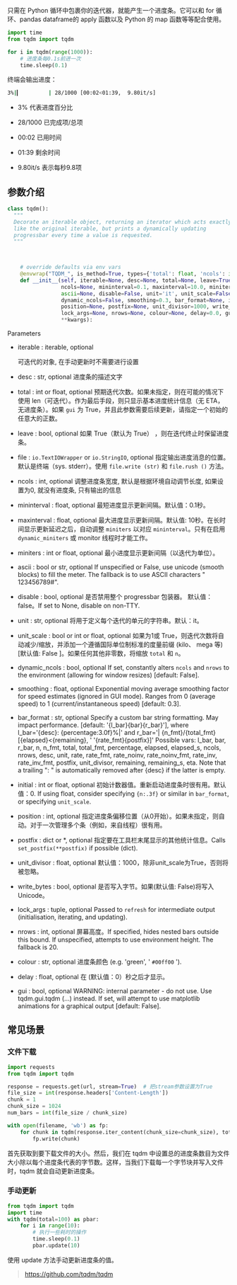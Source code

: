 

只需在 Python 循环中包裹你的迭代器，就能产生一个进度条。它可以和 for 循环、pandas dataframe的 apply 函数以及 Python 的 map 函数等等配合使用。

```python
import time
from tqdm import tqdm

for i in tqdm(range(1000)):
    # 进度条每0.1s前进一次
    time.sleep(0.1)
```

终端会输出进度：

```bash
3%|▎         | 28/1000 [00:02<01:39,  9.80it/s]
```

+ 3% 代表进度百分比
+ 28/1000 已完成项/总项 

+ 00:02 已用时间
+ 01:39 剩余时间
+ 9.80it/s 表示每秒9.8项

## 参数介绍

```python
class tqdm():
  """
  Decorate an iterable object, returning an iterator which acts exactly
  like the original iterable, but prints a dynamically updating
  progressbar every time a value is requested.
  """


    
    # override defaults via env vars
    @envwrap("TQDM_", is_method=True, types={'total': float, 'ncols': int, 'miniters': float, 'position': int, 'nrows': int})
    def __init__(self, iterable=None, desc=None, total=None, leave=True, file=None,
                 ncols=None, mininterval=0.1, maxinterval=10.0, miniters=None,
                 ascii=None, disable=False, unit='it', unit_scale=False,
                 dynamic_ncols=False, smoothing=0.3, bar_format=None, initial=0,
                 position=None, postfix=None, unit_divisor=1000, write_bytes=False,
                 lock_args=None, nrows=None, colour=None, delay=0.0, gui=False,
                 **kwargs):
```

Parameters

+ iterable  : iterable, optional

  可迭代的对象, 在手动更新时不需要进行设置

+ desc  : str, optional
  进度条的描述文字

+ total  : int or float, optional
  预期迭代次数。如果未指定，则在可能的情况下使用 len（可迭代）。作为最后手段，则只显示基本进度统计信息（无 ETA，无进度条）。如果 `gui` 为 True，并且此参数需要后续更新，请指定一个初始的任意大的正数。

+ leave  : bool, optional
  如果 True（默认为 True） ，则在迭代终止时保留进度条。

+ file  : `io.TextIOWrapper` or `io.StringIO`, optional
  指定输出进度消息的位置。默认是终端（sys. stderr）。使用 `file.write (str)` 和 `file.rush ()` 方法。


+ ncols  : int, optional
  调整进度条宽度, 默认是根据环境自动调节长度, 如果设置为0, 就没有进度条, 只有输出的信息

+ mininterval  : float, optional
  最短进度显示更新间隔。默认值：0.1秒。

+ maxinterval  : float, optional
  最大进度显示更新间隔。默认值: 10秒。在长时间显示更新延迟之后，自动调整 `miniters` 以对应 `mininterval`。只有在启用 ` dynamic_miniters ` 或 monitor 线程时才能工作。

+ miniters  : int or float, optional
   最小进度显示更新间隔（以迭代为单位）。

+ ascii  : bool or str, optional
     If unspecified or False, use unicode (smooth blocks) to fill the meter. The fallback is to use ASCII characters " 123456789#".

+ disable  : bool, optional
     是否禁用整个 progressbar 包装器。 默认值：false。If set to None, disable on non-TTY.
      
+ unit  : str, optional
     将用于定义每个迭代的单元的字符串。默认：it。
      
+ unit_scale  : bool or int or float, optional
     如果为1或 True，则迭代次数将自动减少/缩放，并添加一个遵循国际单位制标准的度量前缀 (kilo、 mega 等)[默认值: False ]。如果任何其他非零数，将缩放 `total` 和 `n`。
      
+ dynamic_ncols  : bool, optional
    If set, constantly alters `ncols` and `nrows` to the environment (allowing for window resizes) [default: False].
      
+ smoothing  : float, optional
    Exponential moving average smoothing factor for speed estimates (ignored in GUI mode). Ranges from 0 (average speed) to 1 (current/instantaneous speed) [default: 0.3].
      
+ bar_format  : str, optional
Specify a custom bar string formatting. May impact performance. [default: '{l_bar}{bar}{r_bar}'], where l_bar='{desc}: {percentage:3.0f}%|' and r_bar='| {n_fmt}/{total_fmt} [{elapsed}<{remaining}, ' '{rate_fmt}{postfix}]' Possible vars: l_bar, bar, r_bar, n, n_fmt, total, total_fmt, percentage, elapsed, elapsed_s, ncols, nrows, desc, unit, rate, rate_fmt, rate_noinv, rate_noinv_fmt, rate_inv, rate_inv_fmt, postfix, unit_divisor, remaining, remaining_s, eta. Note that a trailing ": " is automatically removed after {desc} if the latter is empty.
      
+ initial  : int or float, optional
    初始计数器值。重新启动进度条时很有用。默认值：0. If using float, consider specifying `{n:.3f}`
          or similar in `bar_format`, or specifying `unit_scale`.
      
+ position  : int, optional
    指定进度条偏移位置（从0开始）。如果未指定，则自动。对于一次管理多个条（例如，来自线程）很有用。
      
+ postfix  : dict or *, optional
     指定要在工具栏末尾显示的其他统计信息。Calls `set_postfix(**postfix)` if possible (dict).
      
+ unit_divisor  : float, optional
     默认值：1000，除非unit_scale为True，否则将被忽略。
      
+ write_bytes  : bool, optional
     是否写入字节。如果(默认值: False)将写入 Unicode。
      
+ lock_args  : tuple, optional
     Passed to `refresh` for intermediate output (initialisation, iterating, and updating).
      
+ nrows  : int, optional
     屏幕高度。If specified, hides nested bars outside this bound. If unspecified, attempts to use environment height. The fallback is 20.
      
+ colour  : str, optional
     进度条颜色 (e.g. 'green', ' `#00ff00` ').
      
+ delay  : float, optional
     在 (默认值：0）秒之后才显示。
      
+ gui  : bool, optional
     WARNING: internal parameter - do not use. Use tqdm.gui.tqdm (...) instead. If set, will attempt to use matplotlib animations for a graphical output [default: False].

## 常见场景

### 文件下载

```python
import requests
from tqdm import tqdm

response = requests.get(url, stream=True)  # 把stream参数设置为True
file_size = int(response.headers['Content-Length'])
chunk = 1
chunk_size = 1024
num_bars = int(file_size / chunk_size)

with open(filename, 'wb') as fp:
    for chunk in tqdm(response.iter_content(chunk_size=chunk_size), total=num_bars, unit='KB', desc=filename, leave=True): 
        fp.write(chunk)
```

首先获取到要下载文件的大小。然后，我们在 tqdm 中设置总的进度条数目为文件大小除以每个进度条代表的字节数。这样，当我们下载每一个字节块并写入文件时，tqdm 就会自动更新进度条。

### 手动更新

```python
from tqdm import tqdm
import time
with tqdm(total=100) as pbar:
    for i in range(10):
        # 执行一些耗时的操作
        time.sleep(0.1)
        pbar.update(10)
```

使用 update 方法手动更新进度条的值。





> https://github.com/tqdm/tqdm
